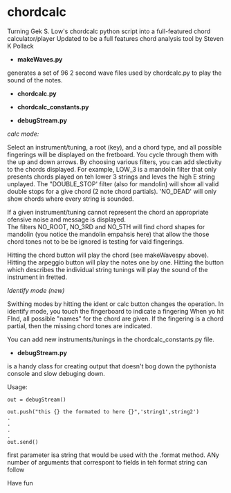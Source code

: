chordcalc
=========

Turning  Gek S. Low's chordcalc python script into a full-featured chord calculator/player 
Updated to be a full features chord analysis tool by Steven K Pollack

- **makeWaves.py**


generates a set of 96 2 second wave files  used by chordcalc.py to play the sound of the notes.

- **chordcalc.py**

- **chordcalc_constants.py**

- **debugStream.py**



*calc mode:*



Select an instrument/tuning, a root (key), and a chord type, and all possible fingerings will be displayed on the fretboard.
You cycle through them with the up and down arrows.  By choosing various filters, you can add slectivity to the chords displayed.
For example, LOW_3 is a mandolin filter that only presents chords played on teh lower 3 strings and leves the high E string
unplayed.  The "DOUBLE_STOP' filter (also for mandolin) will show all valid double stops for a give chord (2 note chord partials).
'NO_DEAD' will only show chords where every string is sounded.  

If a given instrument/tuning cannot represent the chord an appropriate ofensive noise and message is displayed.  
The filters NO_ROOT, NO_3RD and NO_5TH will find chord shapes for 
mandolin (you notice the mandolin empahsis here) that allow the those chord tones not to be be 
ignored is testing for vaid fingerings.  

Hitting the chord button will play the chord (see makeWavespy above).  Hitting the arpeggio button will play the notes one by one.
Hitting the button which describes the individual string tunings will play the sound of the instrument in fretted.

*Identify mode (new)*


Swithing modes by hitting the ident or calc button  changes the operation.  In identify mode, you touch the fingerboard to indicate a fingering 
When yo hit FInd, all possible "names" for the chord are given.  If the fingering is a chord partial, then the missing chord 
tones are indicated.  

You can add new instruments/tunings in the chordcalc_constants.py file.  

- **debugStream.py** 

is a handy class for creating output that doesn't bog down the pythonista console and slow debuging down.  

Usage:

```
out = debugStream()

out.push("this {} the formated to here {}",'string1',string2')
.
.
.
.
out.send()
```

first parameter isa  string that would be used with the .format method.  ANy number of arguments that correspont to fields in teh format string can follow



Have fun
